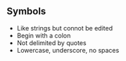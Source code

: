 ## Symbols 

- Like strings but connot be edited 
- Begin with a colon 
- Not delimited by quotes 
- Lowercase, underscore, no spaces 


